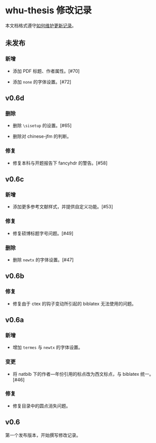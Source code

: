 # whu-thesis 修改记录

本文档格式遵守[如何维护更新记录](https://keepachangelog.com/zh-CN/1.0.0/)。

## 未发布

### 新增

* 添加 PDF 标题、作者属性。[#70]

* 添加 `none` 的字体设置。[#72]

## v0.6d

### 删除

* 删除 `\sisetup` 的设置。[#65]

* 删除对 chinese-jfm 的判断。

### 修复

* 修复本科与开题报告下 fancyhdr 的警告。[#58]

## v0.6c

### 新增

* 添加更多参考文献样式，并提供自定义功能。[#53]

### 修复

* 修复硕博标题字号问题。[#49]

### 删除

* 删除 `newtx` 的字体设置。[#47]

## v0.6b

### 修复

* 修复由于 ctex 的钩子变动所引起的 biblatex 无法使用的问题。

## v0.6a

### 新增

* 增加 `termes` 与 `newtx` 的字体设置。

### 变更

* 将 natbib 下的作者—年份引用的标点改为西文标点，与 biblatex 统一。[#46]

### 修复

* 修复目录中的圆点消失问题。

## v0.6

第一个发布版本，开始撰写修改记录。
